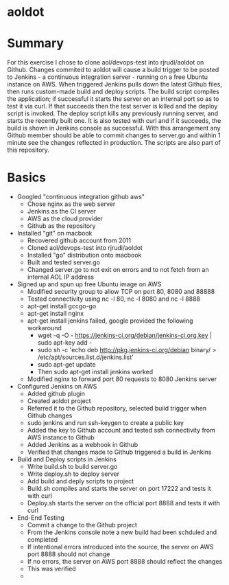 # aoldot

# Summary #
For this exercise I chose to clone aol/devops-test into rjrudi/aoldot on Github. Changes commited to aoldot will cause a build trigger to be posted to Jenkins - a continuous integration server - running on a free Ubuntu instance on AWS. When triggered Jenkins pulls down the latest Github files, then runs custom-made build and deploy scripts. The build script compiles the application; if successful it starts the server on an internal port so as to test it via curl. If that succeeds then the test server is killed and the deploy script is invoked. The deploy script kills any previously running server, and starts the recently built one. It is also tested with curl and if it succeeds, the build is shown in Jenkins console as successful. With this arrangement any Github member should be able to commit changes to server.go and within 1 minute see the changes reflected in production. The scripts are also part of this repository.
# Basics #
* Googled "continuous integration github aws"
   * Chose nginx as the web server
   * Jenkins as the CI server
   * AWS as the cloud provider
   * Github as the repository
* Installed "git" on macbook
   * Recovered github account from 2011
   * Cloned aol/devops-test into rjrudi/aoldot
   * Installed "go" distribution onto macbook
   * Built and tested server.go
   * Changed server.go to not exit on errors and to not fetch from an internal AOL IP address
* Signed up and spun up free Ubuntu image on AWS
   * Modified security group to allow TCP on port 80, 8080 and 88888
   * Tested connectivity using nc -l 80, nc -l 8080 and nc -l 8888
   * apt-get install gccgo-go
   * apt-get install nginx
   * apt-get install jenkins failed, google provided the following workaround
      * wget -q -O - https://jenkins-ci.org/debian/jenkins-ci.org.key | sudo apt-key add -
      * sudo sh -c 'echo deb http://pkg.jenkins-ci.org/debian binary/ > /etc/apt/sources.list.d/jenkins.list'
      * sudo apt-get update
      * Then sudo apt-get install jenkins worked
   * Modified nginx to forward port 80 requests to 8080 Jenkins server
* Configured Jenkins on AWS
   * Added github plugin
   * Created aoldot project
   * Referred it to the Github repository, selected build trigger when Github changes
   * sudo jenkins and run ssh-keygen to create a public key
   * Added the key to Github account and tested ssh connectivity from AWS instance to Github
   * Added Jenkins as a webhook in Github
   * Verified that changes made to Github triggered a build in Jenkins
* Build and Deploy scripts in Jenkins
   * Write build.sh to build server.go
   * Write deploy.sh to deploy server 
   * Add build and deply scripts to project
   * Build.sh compiles and starts the server on port 17222 and tests it with curl
   * Deploy.sh starts the server on the official port 8888 and tests it with curl
* End-End Testing
  * Commit a change to the Github project
  * From the Jenkins console note a new build had been schduled and completed
  * If intentional errors introduced into the source, the server on AWS port 8888 should not change
  * If no errors, the server on AWS port 8888 should reflect the changes
  * This was verified
  * 
